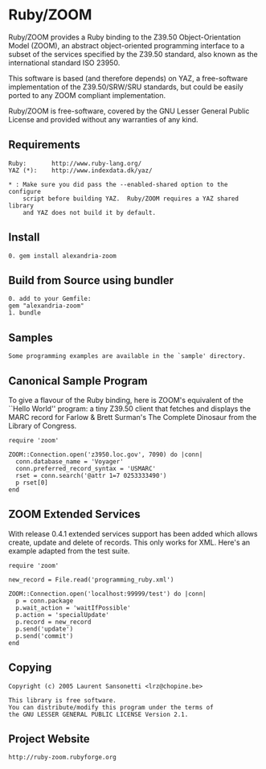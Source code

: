 Ruby/ZOOM
=========

Ruby/ZOOM provides a Ruby binding to the Z39.50 Object-Orientation Model 
(ZOOM), an abstract object-oriented programming interface to a subset of the 
services specified by the Z39.50 standard, also known as the international 
standard ISO 23950.

This software is based (and therefore depends) on YAZ, a free-software 
implementation of the Z39.50/SRW/SRU standards, but could be easily ported to 
any ZOOM compliant implementation.

Ruby/ZOOM is free-software, covered by the GNU Lesser General Public License 
and provided without any warranties of any kind.

Requirements
------------

    Ruby:       http://www.ruby-lang.org/
    YAZ (*):    http://www.indexdata.dk/yaz/ 

    * : Make sure you did pass the --enabled-shared option to the configure
        script before building YAZ.  Ruby/ZOOM requires a YAZ shared library 
        and YAZ does not build it by default. 

Install
-------

    0. gem install alexandria-zoom

Build from Source using bundler
-----------------

    0. add to your Gemfile:
    gem "alexandria-zoom"
    1. bundle

Samples
-------

    Some programming examples are available in the `sample' directory. 

Canonical Sample Program
------------------------

  To give a flavour of the Ruby binding, here is ZOOM's equivalent of the
  ``Hello World'' program: a tiny Z39.50 client that fetches and displays
  the MARC record for Farlow & Brett Surman's The Complete Dinosaur from
  the Library of Congress.


    require 'zoom'

    ZOOM::Connection.open('z3950.loc.gov', 7090) do |conn|
      conn.database_name = 'Voyager'
      conn.preferred_record_syntax = 'USMARC'
      rset = conn.search('@attr 1=7 0253333490')
      p rset[0]
    end

ZOOM Extended Services
----------------------

  With release 0.4.1 extended services support has been added which allows
  create, update and delete of records. This only works for XML.
  Here's an example adapted from the test suite. 

    require 'zoom'

    new_record = File.read('programming_ruby.xml')

    ZOOM::Connection.open('localhost:99999/test') do |conn|
      p = conn.package
      p.wait_action = 'waitIfPossible'
      p.action = 'specialUpdate'
      p.record = new_record
      p.send('update')
      p.send('commit')     
    end


Copying
-------

    Copyright (c) 2005 Laurent Sansonetti <lrz@chopine.be>
      
    This library is free software.
    You can distribute/modify this program under the terms of
    the GNU LESSER GENERAL PUBLIC LICENSE Version 2.1.

Project Website
---------------

    http://ruby-zoom.rubyforge.org
